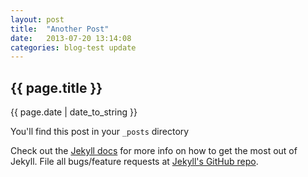 ```yaml
---
layout: post
title:  "Another Post"
date:   2013-07-20 13:14:08
categories: blog-test update
---
```


<h2>{{ page.title }}</h2>
<p class="meta">{{ page.date | date_to_string }}</p>

You'll find this post in your `_posts` directory

Check out the [Jekyll docs][jekyll] for more info on how to get the most out of Jekyll. File all bugs/feature requests at [Jekyll's GitHub repo][jekyll-gh].

[jekyll-gh]: https://github.com/mojombo/jekyll
[jekyll]:    http://jekyllrb.com
